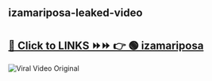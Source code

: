 
 ## izamariposa-leaked-video 

# <h2><a href="https://clipsfans.com/izamariposa&ref=git">🔗 Click to LINKS ⏩⏩ 👉 🟢 izamariposa </a></h2>

<a href="https://clipsfans.com/izamariposa&ref=git" rel="nofollow" data-target="animated-image.originalLink"><img src="https://i.ibb.co.com/xMMVF88/686577567.gif" alt="Viral Video Original" style="max-width: 100%; display: inline-block;" data-target="animated-image.originalImage"></a>
